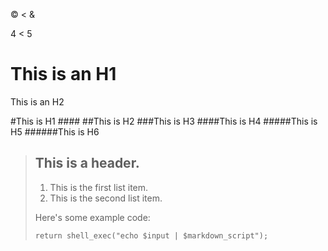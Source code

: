 &copy;
&lt; 
&amp;

4 < 5

This is an H1
============
This is an H2

#This is H1 ####
##This is H2
###This is H3
####This is H4
#####This is H5
######This is H6


> ## This is a header.
>
> 1.   This is the first list item.
> 2.   This is the second list item.
>
> Here's some example code:
>
>     return shell_exec("echo $input | $markdown_script");
